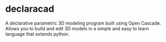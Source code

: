 # declaracad
A declarative parametric 3D modeling program built using Open Cascade. Allows you to build and edit 3D models in a simple and easy to learn language that extends python.
